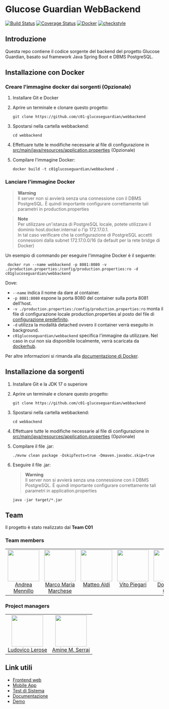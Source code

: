 # Glucose Guardian WebBackend
[![Build Status](https://travis-ci.com/C01-GlucoseGuardian/WebBackend.svg?branch=main)](https://travis-ci.com/C01-GlucoseGuardian/WebBackend) [![Coverage Status](https://coveralls.io/repos/github/C01-GlucoseGuardian/WebBackend/badge.svg)](https://coveralls.io/github/C01-GlucoseGuardian/WebBackend) [![Docker](https://github.com/C01-GlucoseGuardian/WebBackend/actions/workflows/docker-image.yml/badge.svg)](https://github.com/C01-GlucoseGuardian/WebBackend/actions/workflows/docker-image.yml) [![checkstyle](https://github.com/C01-GlucoseGuardian/WebBackend/actions/workflows/checkstyle.yml/badge.svg)](https://github.com/C01-GlucoseGuardian/WebBackend/actions/workflows/checkstyle.yml)

## Introduzione
Questa repo contiene il codice sorgente del backend del progetto Glucose Guardian, basato sul framework Java Spring Boot e DBMS PostgreSQL.

## Installazione con Docker
### Creare l'immagine docker dai sorgenti (Opzionale)
1. Installare Git e Docker
2. Aprire un terminale e clonare questo progetto:

   ````
   git clone https://github.com/c01-glucoseguardian/webbackend
   ````
3. Spostarsi nella cartella webbackend:
   ````
   cd webbackend
   ````
4. Effettuare tutte le modifiche necessarie al file di configurazione in [src/main/java/resources/application.properties](https://github.com/C01-GlucoseGuardian/WebBackend/blob/524a9ccb0d55aed8681325b0a2744497df12e11e/src/main/resources/application.properties) (Opzionale)
5. Compilare l'immagine Docker:
   ````
   docker build -t c01glucoseguardian/webbackend .
   ````
### Lanciare l'immagine Docker
> **Warning**<br>
> Il server non si avvierà senza una connessione con il DBMS PostgreSQL. È quindi importante configurare correttamente tali parametri in production.properties

> **Note**<br>
> Per utilizzare un'istanza di PostgreSQL locale, potete utilizzare il dominio host.docker.internal o l'ip 172.17.0.1.<br>
> In tal caso verificare che la configurazione di PostgreSQL accetti connessioni dalla subnet 172.17.0.0/16 (la default per la rete bridge di Docker)


Un esempio di commando per eseguire l'immagine Docker è il seguente:
```
 docker run --name webbackend -p 8081:8080 -v ./production.properties:/config/production.properties:ro -d c01glucoseguardian/webbackend
```
Dove:
- ```--name``` indica il nome da dare al container.
- ```-p 8081:8080``` espone la porta 8080 del container sulla porta 8081 dell'host.
- ```-v ./production.properties:/config/production.properties:ro``` monta il file di configurazione locale production.properties al posto del file di [configurazione predefinito](https://github.com/C01-GlucoseGuardian/WebBackend/blob/524a9ccb0d55aed8681325b0a2744497df12e11e/src/main/resources/application.properties).
- ```-d``` utilizza la modalità detached ovvero il container verrà eseguito in background.
- ```c01glucoseguardian/webbackend``` specifica l'immagine da utilizzare. Nel caso in cui non sia disponibile localmente, verrà scaricata da [dockerhub](https://hub.docker.com/r/c01glucoseguardian/webbackend).

Per altre informazioni si rimanda alla [documentazione di Docker](https://docs.docker.com/engine/reference/commandline/run/).

## Installazione da sorgenti
1. Installare Git e la JDK 17 o superiore
2. Aprire un terminale e clonare questo progetto:

   ````
   git clone https://github.com/c01-glucoseguardian/webbackend
   ````
3. Spostarsi nella cartella webbackend:
   ````
   cd webbackend
   ````
4. Effettuare tutte le modifiche necessarie al file di configurazione in [src/main/java/resources/application.properties](https://github.com/C01-GlucoseGuardian/WebBackend/blob/524a9ccb0d55aed8681325b0a2744497df12e11e/src/main/resources/application.properties) (Opzionale)
5. Compilare il file .jar:
   ````
   ./mvnw clean package -DskipTests=true -Dmaven.javadoc.skip=true
   ````
6. Eseguire il file .jar:
   > **Warning**<br>
   > Il server non si avvierà senza una connessione con il DBMS PostgreSQL. È quindi importante configurare correttamente tali parametri in application.properties
   ````
   java -jar target/*.jar
   ````

## Team
Il progetto è stato realizzato dal **Team C01**<br>
### Team members
<table>
  <tbody>
    <tr>  
      <td align="center" valign="top">
        <img width="100" height="100" src="https://github.com/HandyMenny.png?s=150">
        <br>
        <a href="https://github.com/HandyMenny">Andrea Mennillo</a>
      </td>
      <td align="center" valign="top">
        <img width="100" height="100" src="https://github.com/IamMarco29.png?s=150">
        <br>
        <a href="https://github.com/IamMarco29">Marco Maria<br>Marchese</a>
      </td>
      <td align="center" valign="top">
        <img width="100" height="100" src="https://github.com/matteoaldi.png?s=150">
        <br>
        <a href="https://github.com/matteoaldi">Matteo Aldi</a>
      </td>
      <td align="center" valign="top">
        <img width="100" height="100" src="https://github.com/veetaw.png?s=150">
        <br>
        <a href="https://github.com/veetaw">Vito Piegari</a>
      </td>
      <td align="center" valign="top">
        <img width="100" height="100" src="https://github.com/domenicocifelli.png?s=150">
        <br>
        <a href="https://github.com/domenicocifelli">Domenico Cifelli</a>
      </td>
      </tr>
  </tbody>
</table>

### Project managers
<table>
  <tbody>
    <tr>  
      <td align="center" valign="top">
        <img width="100" height="100" src="https://github.com/Scient122.png?s=150">
        <br>
        <a href="https://github.com/Scient122">Ludovico Lerose</a>
      </td>
      <td align="center" valign="top">
        <img width="100" height="100" src="https://github.com/AmineSr97.png?s=150">
        <br>
        <a href="https://github.com/AmineSr97">Amine M. Serraj</a>
      </td>
      </tr>
  </tbody>
</table>

## Link utili
- [Frontend web](https://github.com/C01-GlucoseGuardian/web)
- [Mobile App](https://github.com/C01-GlucoseGuardian/mobileApp)
- [Test di Sistema](https://github.com/C01-GlucoseGuardian/fullproject)
- [Documentazione](https://docs.glucoseguardian.it)
- [Demo](https://glucoseguardian.it)

